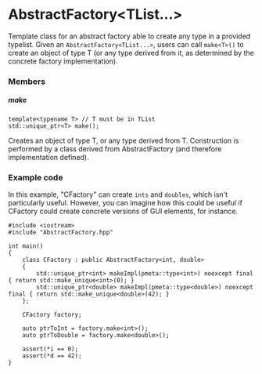 # AbstractFactory<TList...>

Template class for an abstract factory able to create any type in a provided typelist.
Given an `AbstractFactory<TList...>`, users can call `make<T>()` to create an object of type T (or any type derived from it, as determined by the concrete factory implementation).

### Members

##### make
```
template<typename T> // T must be in TList
std::unique_ptr<T> make();
```
Creates an object of type T, or any type derived from T. Construction is performed by a class derived from AbstractFactory (and therefore implementation defined).

### Example code
In this example, "CFactory" can create `ints` and `doubles`, which isn't particularly useful. However, you can imagine how this could be useful if CFactory could create concrete versions of GUI elements, for instance.

```
#include <iostream>
#include "AbstractFactory.hpp"

int main()
{
    class CFactory : public AbstractFactory<int, double>
    {
        std::unique_ptr<int> makeImpl(pmeta::type<int>) noexcept final { return std::make_unique<int>(0); }
        std::unique_ptr<double> makeImpl(pmeta::type<double>) noexcept final { return std::make_unique<double>(42); }
    };

    CFactory factory;

    auto ptrToInt = factory.make<int>();
    auto ptrToDouble = factory.make<double>();

    assert(*i == 0);
    assert(*d == 42);
}
```
